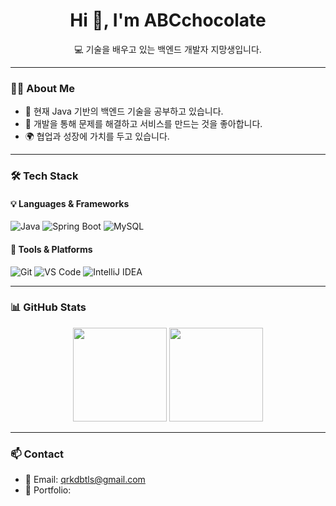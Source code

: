 <!-- 깃허브 프로필 README.md 시작 -->

<h1 align="center">Hi 👋, I'm ABCchocolate</h1>
<p align="center">💻 기술을 배우고 있는 백엔드 개발자 지망생입니다.</p>

---

### 🧑‍💻 About Me
- 🌱 현재 Java 기반의 백엔드 기술을 공부하고 있습니다.
- 🧩 개발을 통해 문제를 해결하고 서비스를 만드는 것을 좋아합니다.
- 🌍 협업과 성장에 가치를 두고 있습니다.

---

### 🛠️ Tech Stack

#### 💡 Languages & Frameworks
![Java](https://img.shields.io/badge/Java-007396?style=flat&logo=java&logoColor=white)
![Spring Boot](https://img.shields.io/badge/Spring_Boot-6DB33F?style=flat&logo=spring-boot&logoColor=white)
![MySQL](https://img.shields.io/badge/MySQL-4479A1?style=flat&logo=mysql&logoColor=white)

#### 🧰 Tools & Platforms
![Git](https://img.shields.io/badge/Git-F05032?style=flat&logo=git&logoColor=white)
![VS Code](https://img.shields.io/badge/VS_Code-007ACC?style=flat&logo=visual-studio-code&logoColor=white)
![IntelliJ IDEA](https://img.shields.io/badge/IntelliJ_IDEA-000000?style=flat&logo=intellij-idea&logoColor=white)

---

### 📊 GitHub Stats

<p align="center">
  <img src="https://github-readme-stats.vercel.app/api?username=ABCchocolate&show_icons=true&theme=default" height="150px" />
  <img src="https://github-readme-stats.vercel.app/api/top-langs/?username=ABCchocolate&layout=compact&theme=default" height="150px" />
</p>

---

### 📫 Contact
- 📧 Email: qrkdbtls@gmail.com
- 💼 Portfolio: 

<!-- 깃허브 프로필 README.md 끝 -->
